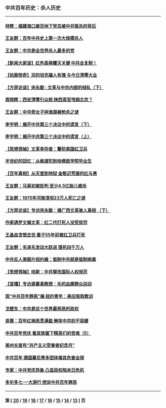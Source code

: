 ### 中共百年历史：杀人历史
---
#### [林辉：福建海口逾百地下党员被中共冤杀的背后](../../pages/nf1176106/n13878946.md?04060430) 
#### [王友群：百年中共史上第一次大规模杀人](../../pages/nf1176106/n13863785.md?04060430) 
#### [王友群：中共是全世界杀人最多的党](../../pages/nf1176106/n13860689.md?04060430) 
#### [【新闻大家谈】红色高棉覆灭关键 中共全复制！](../../pages/nf1176106/n13850222.md?04060430) 
#### [【拍案惊奇】邓的坦克碾人有理 与今日清零大业](../../pages/nf1176106/n13729574.md?04060430) 
#### [【方菲访谈】宋永毅 : 文革与中共内部的倾轧（下）](../../pages/nf1176106/n13486836.md?04060430) 
#### [周晓辉：西安清零引众怒 陕西高官甩锅北京？](../../pages/nf1176106/n13484627.md?04060430) 
#### [王友群：中华奇女子钟海源被枪杀之谜](../../pages/nf1176106/n13430555.md?04060430) 
#### [李宇明：揭开中共第三个决议中的谎言（下）](../../pages/nf1176106/n13389389.md?04060430) 
#### [李宇明：揭开中共第三个决议中的谎言（上）](../../pages/nf1176106/n13388697.md?04060430) 
#### [【思想领袖】文革幸存者：警防美国红卫兵](../../pages/nf1176106/n13339289.md?04060430) 
#### [半世纪的回忆：从偷渡犯到哈佛医学院毕业生](../../pages/nf1176106/n13345328.md?04060430) 
#### [【百年真相】从天堂到地狱 金敬迈荒唐的红与黑](../../pages/nf1176106/n13336995.md?04060430) 
#### [王友群：马寅初被批判 至少4.5亿胎儿被杀](../../pages/nf1176106/n13260313.md?04060430) 
#### [王友群：1975年河南溃坝23万人死亡之谜](../../pages/nf1176106/n13231576.md?04060430) 
#### [【方菲访谈】专访宋永毅：揭广西文革骇人真相 （下）](../../pages/nf1176106/n13209074.md?04060430) 
#### [作家遇罗文揭文革：红二代打死人没受惩罚](../../pages/nf1176106/n13205254.md?04060430) 
#### [王晶垚含恨去世 妻子55年前被红卫兵打死](../../pages/nf1176106/n13203590.md?04060430) 
#### [王友群：毛泽东发动大跃进 饿死四千万人](../../pages/nf1176106/n13177158.md?04060430) 
#### [中共反人类图片纽约展：抵制中共就是抵制病毒](../../pages/nf1176106/n13115371.md?04060430) 
#### [【思想领袖】哈斯：中共窜改国际人权规范](../../pages/nf1176106/n13053647.md?04060430) 
#### [【首播】专访盛慕真教授：毛的血腥群众运动](../../pages/nf1176106/n13091782.md?04060430) 
#### [观“中共百年罪恶”展 纽约青年：美应吸取教训](../../pages/nf1176106/n13085246.md?04060430) 
#### [戈壁东：中共是这个世界最邪恶的政权](../../pages/nf1176106/n13085641.md?04060430) 
#### [易蓉：百年红祸恶贯满盈 解体中共刻不容缓](../../pages/nf1176106/n13084455.md?04060430) 
#### [中共百年党庆 看其铁窗下精英们的苦难（5）](../../pages/nf1176106/n13076766.md?04060430) 
#### [美州长宣布“共产主义受害者纪念月”](../../pages/nf1176106/n13074024.md?04060430) 
#### [中共百年 德国慕尼黑多团体揭其危害全球](../../pages/nf1176106/n13068873.md?04060430) 
#### [专家：中共党庆异象 凸显政权陷末日危机](../../pages/nf1176106/n13067084.md?04060430) 
#### [多伦多七·一大游行 控诉中共百年罪恶](../../pages/nf1176106/n13062043.md?04060430) 

---
#### 第 [ [20](./20.md?04060430) / [19](./19.md?04060430) / [18](./18.md?04060430) / [17](./17.md?04060430) / [16](./16.md?04060430) / [15](./15.md?04060430) / [14](./14.md?04060430) / [13](./13.md?04060430) ] 页
